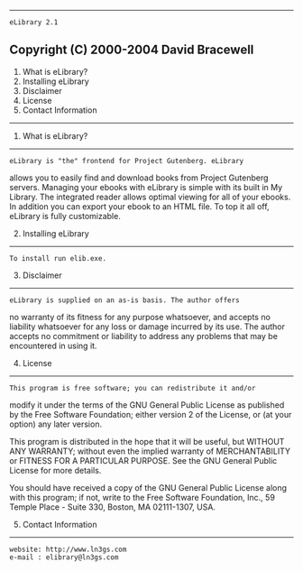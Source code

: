 -----------------------------------
	eLibrary 2.1
Copyright (C) 2000-2004 David Bracewell
-----------------------------------
1. What is eLibrary?
2. Installing eLibrary
3. Disclaimer
4. License
5. Contact Information
-----------------------------------

1. What is eLibrary?
******************************************************************
	eLibrary is "the" frontend for Project Gutenberg. eLibrary
allows you to easily find and download books from Project Gutenberg
servers. Managing your ebooks with eLibrary is simple with its built
in My Library. The integrated reader allows optimal viewing for all
of your ebooks. In addition you can export your ebook to an HTML 
file. To top it all off, eLibrary is fully customizable.


2. Installing eLibrary
******************************************************************
	To install run elib.exe. 

3. Disclaimer
******************************************************************
	eLibrary is supplied on an as-is basis. The author offers 
no warranty of its fitness for any purpose whatsoever, and accepts 
no liability whatsoever for any loss or damage incurred by its use. 
The author accepts no commitment or liability to address any problems 
that may be encountered in using it.

4. License
******************************************************************
	This program is free software; you can redistribute it and/or
modify it under the terms of the GNU General Public License
as published by the Free Software Foundation; either version 2
of the License, or (at your option) any later version.

This program is distributed in the hope that it will be useful,
but WITHOUT ANY WARRANTY; without even the implied warranty of
MERCHANTABILITY or FITNESS FOR A PARTICULAR PURPOSE.  See the
GNU General Public License for more details.

You should have received a copy of the GNU General Public License
along with this program; if not, write to the Free Software
Foundation, Inc., 59 Temple Place - Suite 330, Boston, MA  02111-1307, USA.

5. Contact Information
*****************************************************************
	website: http://www.ln3gs.com
	e-mail : elibrary@ln3gs.com


